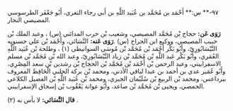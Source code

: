 ٩٧-** س:** أَحْمَد بن مُحَمَّد بن عُبَيد اللَّهِ بن أَبي رجاء الثغري، أَبُو جَعْفَر الطرسوسي المصيصي النجار.

**رَوَى عَن:** حجاج بْن مُحَمَّد المصيصي، وشعيب بْن حرب المدائني (س) ، وعبد الملك بْن حبيب المصيصي، ووكيع ابن الجراح (س) .**رَوَى عَنه:** النَّسَائي، وأَحْمَد بْن علي حسنويه النَّيْسَابُورِيّ، وأَبُو بَكْر أَحْمَد بْن مُحَمَّد بْن مُوسَى السوانيطى (١) ، وطلحة بْن عُبَيد اللَّهِ العُمَري، وأَبُو بَكْر عَبد اللَّهِ بْن مُحَمَّد بْن زياد النَّيْسَابُورِيّ، وعبد الله بْن مُحَمَّد بْن مسلم الاسفراييني، وعبد الرحمن بْن أَحْمَد بْن مُحَمَّد بْن الحجاج بْن رشدين بْن سعد المِصْرِي، وأَبُو عُمَير عدي بن أحمد بن عبدا لباقي الأذني، ومحمد بْن بركة الحلبي الْحَافِظ المعروف ببرداعس، ومحمد بْن الربيع بْن سُلَيْمان الجيزي، ومحمد بْن عُبَيد اللَّهِ بْن الفضيل الكلاعي الحمصي، ويحيى بْن مُحَمَّد بْن صاعد، وأَبُو عوانة يَعْقُوب بْن إسحاق الإسفراييني.

**قال النَّسَائي:** لا بأس به (٢) .